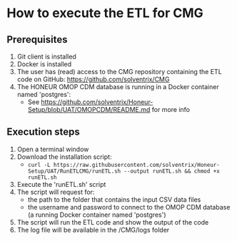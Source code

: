 # How to execute the ETL for CMG

## Prerequisites
1. Git client is installed
2. Docker is installed 
3. The user has (read) access to the CMG repository containing the ETL code on GitHub: https://github.com/solventrix/CMG
4. The HONEUR OMOP CDM database is running in a Docker container named 'postgres':
    * See https://github.com/solventrix/Honeur-Setup/blob/UAT/OMOPCDM/README.md for more info

## Execution steps
1. Open a terminal window 
2. Download the installation script:
    * `curl -L https://raw.githubusercontent.com/solventrix/Honeur-Setup/UAT/RunETLCMG/runETL.sh --output runETL.sh && chmod +x runETL.sh`
3. Execute the 'runETL.sh' script
4. The script will request for:
    * the path to the folder that contains the input CSV data files
    * the username and password to connect to the OMOP CDM database (a running Docker container named 'postgres')
5. The script will run the ETL code and show the output of the code
6. The log file will be available in the /CMG/logs folder
